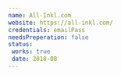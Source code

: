 ```yaml
---
name: All-Inkl.com
website: https://all-inkl.com/
credentials: emailPass
needsPreperation: false
status:
 works: true
 date: 2018-08
---
```


